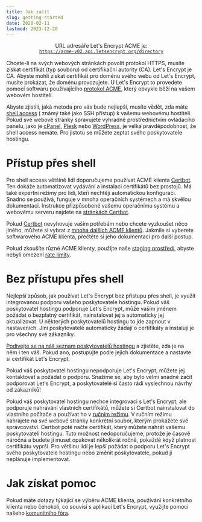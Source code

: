```yaml
---
title: Jak začít
slug: getting-started
date: 2020-02-11
lastmod: 2023-12-20
---
```


<div style="display: flex; flex-direction: column; align-items: center; margin-bottom: 15px;">
  <div>URL adresáře Let's Encrypt ACME je:</div>
  <div><a href="https://acme-v02.api.letsencrypt.org"><code>https://acme-v02.api.letsencrypt.org/directory</code></a></div>
</div>

Chcete-li na svých webových stránkách povolit protokol HTTPS, musíte získat certifikát (typ souboru) od certifikační autority (CA). Let's Encrypt je CA. Abyste mohli získat certifikát pro doménu svého webu od Let's Encrypt, musíte prokázat, že doménu provozujete. U Let's Encrypt to provedete pomocí softwaru používajícího [protokol ACME](https://tools.ietf.org/html/rfc8555), který obvykle běží na vašem webovém hostiteli.

Abyste zjistili, jaká metoda pro vás bude nejlepší, musíte vědět, zda máte [shell access](https://en.wikipedia.org/wiki/Shell_account) ( známý také jako SSH přístup) k vašemu webovému hostiteli. Pokud své webové stránky spravujete výhradně prostřednictvím ovládacího panelu, jako je [cPanel](https://cpanel.net/), [Plesk](https://www.plesk.com/) nebo [WordPress](https://wordpress.org/), je velká pravděpodobnost, že shell access nemáte. Pro jistotu se můžete zeptat svého poskytovatele hostingu.

# Přístup přes shell

Pro shell access většině lidí doporučujeme používat ACME klienta [Certbot][]. Ten dokáže automatizovat vydávání a instalaci certifikátů bez prostojů. Má také expertní režimy pro lidi, kteří nechtějí automatickou konfiguraci. Snadno se používá, funguje v mnoha operačních systémech a má skvělou dokumentaci. Instrukce přizpůsobené vašemu operačnímu systému a webovému serveru najdete na [stránkách Certbot][Certbot].

Pokud [Certbot][] nevyhovuje vašim potřebám nebo chcete vyzkoušet něco jiného, můžete si vybrat z [mnoha dalších ACME klientů](/docs/client-options).  Jakmile si vyberete softwarového ACME klienta, přečtěte si jeho dokumentaci pro další postup.

Pokud zkoušíte různé ACME klienty, použijte naše [staging prostředí](/docs/staging-environment), abyste nebyli omezení [rate limity](/docs/rate-limits).

# Bez přístupu přes shell

Nejlepší způsob, jak používat Let's Encrypt bez přístupu přes shell, je využít integrovanou podporu vašeho poskytovatele hostingu. Pokud váš poskytovatel hostingu podporuje Let's Encrypt, může vaším jménem požádat o bezplatný certifikát, nainstalovat jej a automaticky jej aktualizovat. U některých poskytovatelů hostingu to jde zapnout v nastaveních. Jiní poskytovatelé automaticky žádají o certifikáty a instalují je pro všechny své zákazníky.

[Podívejte se na náš seznam poskytovatelů hostingu](https://community.letsencrypt.org/t/web-hosting-who-support-lets-encrypt/6920) a zjistěte, zda je na něm i ten váš. Pokud ano, postupujte podle jejich dokumentace a nastavte si certifikát Let's Encrypt.

Pokud váš poskytovatel hostingu nepodporuje Let's Encrypt, můžete jej kontaktovat a požádat o podporu. Snažíme se, aby bylo velmi snadné začít podporovat Let's Encrypt, a poskytovatelé si často rádi vyslechnou návrhy od zákazníků!

Pokud váš poskytovatel hostingu nechce integrovaci s Let's Encrypt, ale podporuje nahrávání vlastních certifikátů, můžete si Certbot nainstalovat do vlastního počítače a používat ho v [ručním režimu](https://certbot.eff.org/docs/using.html#manual). V ručním režimu nahrajete na své webové stránky konkrétní soubor, kterým prokážete své správcovství. Certbot poté načte certifikát, který můžete nahrát vašemu poskytovateli hostingu. Tuto možnost nedoporučujeme, protože je časově náročná a budete ji muset opakovat několikrát ročně, pokaždé když platnost certifikátu vyprší. Pro většinu lidí je lepší požádat o podporu Let's Encrypt svého poskytovatele hostingu nebo změnit poskytovatele, pokud ji neplánuje implementovat.

# Jak získat pomoc

Pokud máte dotazy týkající se výběru ACME klienta, používání konkrétního klienta nebo čehokoli, co souvisí s aplikací Let's Encrypt, využijte pomoci našeho [komunitního fóra](https://community.letsencrypt.org/).

[Certbot]: https://certbot.eff.org/ "Certbot"

[Certbot]: https://certbot.eff.org/ "Certbot"
